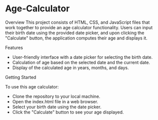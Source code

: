 # Age-Calculator
Overview
This project consists of HTML, CSS, and JavaScript files that work together to provide an age calculator functionality. Users can input their birth date using the provided date picker, and upon clicking the "Calculate" button, the application computes their age and displays it.

Features

- User-friendly interface with a date picker for selecting the birth date.
- Calculation of age based on the selected date and the current date.
- Display of the calculated age in years, months, and days.

Getting Started

To use this age calculator:

- Clone the repository to your local machine.
- Open the index.html file in a web browser.
- Select your birth date using the date picker.
- Click the "Calculate" button to see your age displayed.
